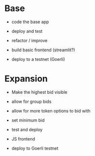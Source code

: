 # Base

- code the base app
- deploy and test
- refactor / improve

- build basic frontend (streamlit?)

- deploy to a testnet (Goerli)

# Expansion

- Make the highest bid visible
- allow for group bids
- allow for more token options to bid with
- set minimum bid

- test and deploy
- JS frontend
- deploy to Goerli testnet
